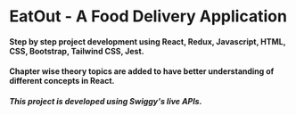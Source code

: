 # EatOut - A Food Delivery Application

#### Step by step project development using React, Redux, Javascript, HTML, CSS, Bootstrap, Tailwind CSS, Jest.

#### Chapter wise theory topics are added to have better understanding of different concepts in React. 

##### This project is developed using Swiggy's live APIs.

